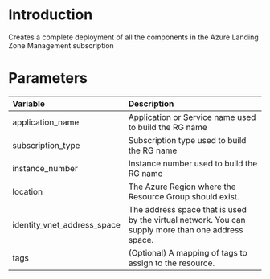 # Introduction 
Creates a complete deployment of all the components in the Azure Landing Zone Management subscription

# Parameters
| Variable      | Description |
| :---        |    :----   |
| application_name      | Application or Service name used to build the RG name       |
| subscription_type   | Subscription type used to build the RG name        |
| instance_number   | Instance number used to build the RG name        |
| location   | The Azure Region where the Resource Group should exist.        |
| identity_vnet_address_space   | The address space that is used by the virtual network. You can supply more than one address space.         |
| tags   | (Optional) A mapping of tags to assign to the resource.        |
